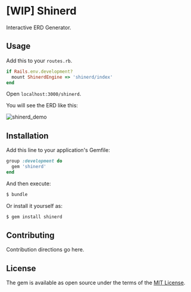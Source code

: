 # [WIP] Shinerd
Interactive ERD Generator.

## Usage
Add this to your `routes.rb`.
```ruby
if Rails.env.development?
  mount ShinerdEngine => 'shinerd/index'
end
```

Open `localhost:3000/shinerd`.

You will see the ERD like this:

![shinerd_demo](https://user-images.githubusercontent.com/26586593/64940441-d53efb00-d818-11e9-9b6e-14c0b2d6b442.gif)

## Installation
Add this line to your application's Gemfile:

```ruby
group :development do
  gem 'shinerd'
end
```

And then execute:
```bash
$ bundle
```

Or install it yourself as:
```bash
$ gem install shinerd
```

## Contributing
Contribution directions go here.

## License
The gem is available as open source under the terms of the [MIT License](https://opensource.org/licenses/MIT).
